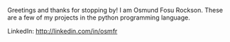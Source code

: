 Greetings and thanks for stopping by! I am Osmund Fosu Rockson.
These are a few of my projects in the python programming language. 

LinkedIn: http://linkedin.com/in/osmfr
